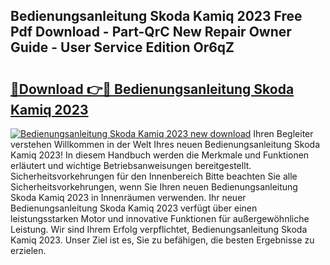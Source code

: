 ## Bedienungsanleitung Skoda Kamiq 2023 Free Pdf Download - Part-QrC New Repair Owner Guide - User Service Edition Or6qZ

# <h2><a href="http://df1i3r.blite.top/?on=Bedienungsanleitung+Skoda+Kamiq+2023">🔗Download 👉🔴 Bedienungsanleitung Skoda Kamiq 2023</a></h2>

[![Bedienungsanleitung Skoda Kamiq 2023 new download](https://i.imgur.com/lujVjoI.png)](http://df1i3r.blite.top/?on=Bedienungsanleitung+Skoda+Kamiq+2023)
Ihren Begleiter verstehen Willkommen in der Welt Ihres neuen Bedienungsanleitung Skoda Kamiq 2023! In diesem Handbuch werden die Merkmale und Funktionen erläutert und wichtige Betriebsanweisungen bereitgestellt. Sicherheitsvorkehrungen für den Innenbereich Bitte beachten Sie alle Sicherheitsvorkehrungen, wenn Sie Ihren neuen Bedienungsanleitung Skoda Kamiq 2023 in Innenräumen verwenden. Ihr neuer Bedienungsanleitung Skoda Kamiq 2023 verfügt über einen leistungsstarken Motor und innovative Funktionen für außergewöhnliche Leistung. Wir sind Ihrem Erfolg verpflichtet, Bedienungsanleitung Skoda Kamiq 2023. Unser Ziel ist es, Sie zu befähigen, die besten Ergebnisse zu erzielen.
